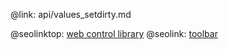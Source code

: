 @link: api/values_setdirty.md

@seolinktop: [web control library](https://webix.com)
@seolink: [toolbar](https://webix.com/widget/toolbar/)